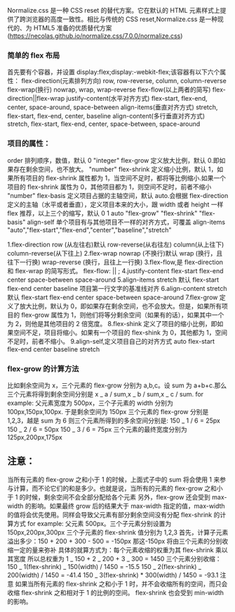 Normalize.css 是一种 CSS reset 的替代方案。它在默认的 HTML 元素样式上提供了跨浏览器的高度一致性。相比与传统的 CSS reset,Normalize.css 是一种现代的、为 HTML5 准备的优质替代方案(https://necolas.github.io/normalize.css/7.0.0/normalize.css)

### 简单的 flex 布局

首先要有个容器，并设置 display:flex;display:-webkit-flex;该容器有以下六个属性：
flex-direction(元素排列方向)
row, row-reverse, column, column-reverse
flex-wrap(换行)
nowrap, wrap, wrap-reverse
flex-flow(以上两者的简写)
flex-direction||flex-wrap
justify-content(水平对齐方式)
flex-start, flex-end, center, space-around, space-between
align-items(垂直对齐方式)
stretch, flex-start, flex-end, center, baseline
align-content(多行垂直对齐方式)
stretch, flex-start, flex-end, center, space-between, space-around

### 项目的属性：

order 排列顺序，数值，默认 0
"integer"
flex-grow 定义放大比例，默认 0.即如果存在剩余空间，也不放大。
"number"
flex-shrink 定义缩小比例，默认 1，如果所有项目的 flex-shrink 属性都为 1，当空间不足时，都将等比例缩小.如果一个项目的 flex-shrink 属性为 0，其他项目都为 1，则空间不足时，前者不缩小
"number"
flex-basis 定义项目占据的主轴空间，默认 auto.会根据 flex-direction 定义的主轴（水平或者垂直），定义项目本来的大小，跟 width 或者 height 一样
flex 推荐，以上三个的缩写，默认 0 1 auto
"flex-grow" "flex-shrink" "flex-basis"
align-self 单个项目有与其他项目不一样的对齐方式，可覆盖 align-items
"auto","flex-start","flex-end","center","baseline","stretch"

1.flex-direction
row (从左往右)默认
row-reverse(从右往左)
column(从上往下)
column-reverse(从下往上)
2.flex-wrap
nowrap (不换行)默认
wrap (换行，且往下一行换)
wrap-reverse (换行，且往上一行换)
3.flex-flow,是 flex-direction 和 flex-wrap 的简写形式。
flex-flow: || ;
4.justify-content
flex-start
flex-end
center
space-between
space-around
5.align-items
stretch 默认
flex-start
flex-end
center
baseline 项目第一行文字的基准线对齐
6.align-content
stretch 默认
flex-start
flex-end
center
space-between
space-around
7.flex-grow
定义了放大比例，默认为 0，即如果存在剩余空间，也不会放大。但是，如果所有项目的 flex-grow 属性为 1，则他们将等分剩余空间（如果有的话），如果其中一个为 2，则他是其他项目的 2 倍宽度。
8.flex-shink
定义了项目的缩小比例，即如果空间不足，项目将缩小。如果有一个项目的 flex-shink 为 0，其他都为 1，空间不足时，前者不缩小。
9.align-self,定义项目自己的对齐方式
auto
flex-start
flex-end
center
baseline
stretch

### flex-grow 的计算方法

比如剩余空间为 x，三个元素的 flex-grow 分别为 a,b,c。设 sum 为 a+b+c.那么三个元素将得到剩余空间分别是 x _ a / sum,x _ b / sum,x _ c / sum.
for example:
父元素宽度为 500px，三个子元素的 width 分别为 100px,150px,100px.
于是剩余空间为 150px
三个元素的 flex-grow 分别是 1,2,3，越是 sum 为 6
则三个元素所得到的多余空间分别是:
150 _ 1 / 6 = 25px
150 _ 2 / 6 = 50px
150 _ 3 / 6 = 75px
三个元素的最终宽度分别为 125px,200px,175px

## 注意：

当所有元素的 flex-grow 之和小于 1 的时候，上面式子中的 sum 将会使用 1 来参与计算，而不论它们的和是多少。也就是说，当所有的元素的 flex-grow 之和小于 1 的时候，剩余空间不会全部分配给各个元素
另外，flex-grow 还会受到 max-width 的影响。如果最终 grow 后的结果大于 max-width 指定的值，max-width 的值将会优先使用。同样会导致父元素有部分剩余空间没有分配
flex-shrink 的计算方式
for example:
父元素 500px。三个子元素分别设置为 150px,200px,300px
三个子元素的 flex-shrink 值分别为 1,2,3
首先，计算子元素溢出多少：150 + 200 + 300 - 500 = -150px
那这-150px 将由三个元素的分别收缩一定的量来弥补
具体的就算方式为：每个元素收缩的权重为其 flex-shrink 乘以其宽度
所以总权重为 1 _ 150 + 2 _ 200 + 3 _ 300 = 1450
三个元素分别收缩：
150 _ 1(flex-shrink) _ 150(width) / 1450 = -15.5
150 _ 2(flex-shrink) _ 200(width) / 1450 = -41.4
150 _ 3(flex-shrink) \* 300(width) / 1450 = -93.1
注意
如果当所有元素的 flex-shrink 之和小于 1 时，并不会收缩所有的空间，而只会收缩 flex-shrink 之和相对于 1 的比例的空间。
flex-shrink 也会受到 min-width 的影响。
